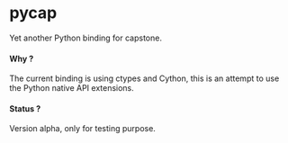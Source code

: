 # pycap
Yet another Python binding for capstone.

#### Why ?
The current binding is using ctypes and Cython, this is an attempt to use the
Python native API extensions.

#### Status ?
Version alpha, only for testing purpose.
